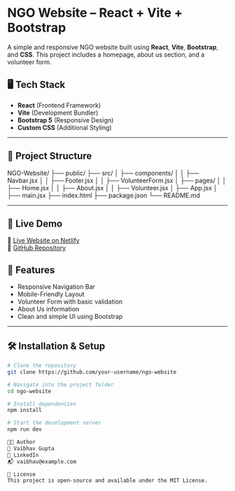 # NGO Website – React + Vite + Bootstrap

A simple and responsive NGO website built using **React**, **Vite**, **Bootstrap**, and **CSS**. This project includes a homepage, about us section, and a volunteer form.

## 🖥️ Tech Stack

- **React** (Frontend Framework)
- **Vite** (Development Bundler)
- **Bootstrap 5** (Responsive Design)
- **Custom CSS** (Additional Styling)

---

## 📁 Project Structure

NGO-Website/
├── public/
├── src/
│ ├── components/
│ │ ├── Navbar.jsx
│ │ ├── Footer.jsx
│ │ ├── VolunteerForm.jsx
│ ├── pages/
│ │ ├── Home.jsx
│ │ ├── About.jsx
│ │ ├── Volunteer.jsx
│ ├── App.jsx
│ ├── main.jsx
├── index.html
├── package.json
└── README.md


---

## 🚀 Live Demo

🔗 [Live Website on Netlify](https://your-netlify-link.netlify.app)  
📂 [GitHub Repository](https://github.com/vaibh-vaibh/ngo-website)

## 📌 Features

- Responsive Navigation Bar
- Mobile-Friendly Layout
- Volunteer Form with basic validation
- About Us information
- Clean and simple UI using Bootstrap

---

## 🛠️ Installation & Setup

```bash
# Clone the repository
git clone https://github.com/your-username/ngo-website

# Navigate into the project folder
cd ngo-website

# Install dependencies
npm install

# Start the development server
npm run dev

🧑‍💻 Author
👤 Vaibhav Gupta
🔗 LinkedIn
📬 vaibhav@example.com

📄 License
This project is open-source and available under the MIT License.